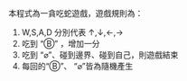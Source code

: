 本程式為一貪吃蛇遊戲，遊戲規則為：
1. W,S,A,D 分別代表 ↑,↓,←,→
2. 吃到 “Ⓑ” ，增加一分
3. 吃到 “⌀”、碰到邊界、碰到自己，則遊戲結束
4. 每回的“Ⓑ”、 “⌀”皆為隨機產生
